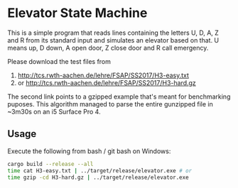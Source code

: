 # Elevator State Machine

This is a simple program that reads lines containing the letters
U, D, A, Z and R from its standard input and simulates an elevator
based on that. U means up, D down, A open door, Z close door and R
call emergency.

Please download the test files from
1. http://tcs.rwth-aachen.de/lehre/FSAP/SS2017/H3-easy.txt
2. or http://tcs.rwth-aachen.de/lehre/FSAP/SS2017/H3-hard.gz

The second link points to a gzipped example that's meant for
benchmarking puposes. This algorithm managed to parse the entire
gunzipped file in ~3m30s on an i5 Surface Pro 4.

## Usage

Execute the following from bash / git bash on Windows:
```bash
cargo build --release --all
time cat H3-easy.txt | ../target/release/elevator.exe # or
time gzip -cd H3-hard.gz | ../target/release/elevator.exe
```
